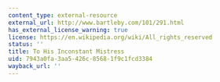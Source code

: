 ```yaml
---
content_type: external-resource
external_url: http://www.bartleby.com/101/291.html
has_external_license_warning: true
license: https://en.wikipedia.org/wiki/All_rights_reserved
status: ''
title: To His Inconstant Mistress
uid: 7943a0fa-3aa5-426c-8568-1f9c1fcd3384
wayback_url: ''
---
```

